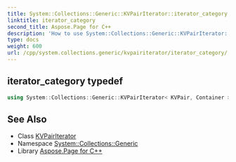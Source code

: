 ```yaml
---
title: System::Collections::Generic::KVPairIterator::iterator_category typedef
linktitle: iterator_category
second_title: Aspose.Page for C++
description: 'How to use System::Collections::Generic::KVPairIterator::iterator_category typedef of System::Collections::Generic::KVPairIterator class in C++.'
type: docs
weight: 600
url: /cpp/system.collections.generic/kvpairiterator/iterator_category/
---
```

## iterator_category typedef




```cpp
using System::Collections::Generic::KVPairIterator< KVPair, Container >::iterator_category =  std::bidirectional_iterator_tag
```

## See Also

* Class [KVPairIterator](../)
* Namespace [System::Collections::Generic](../../)
* Library [Aspose.Page for C++](../../../)
